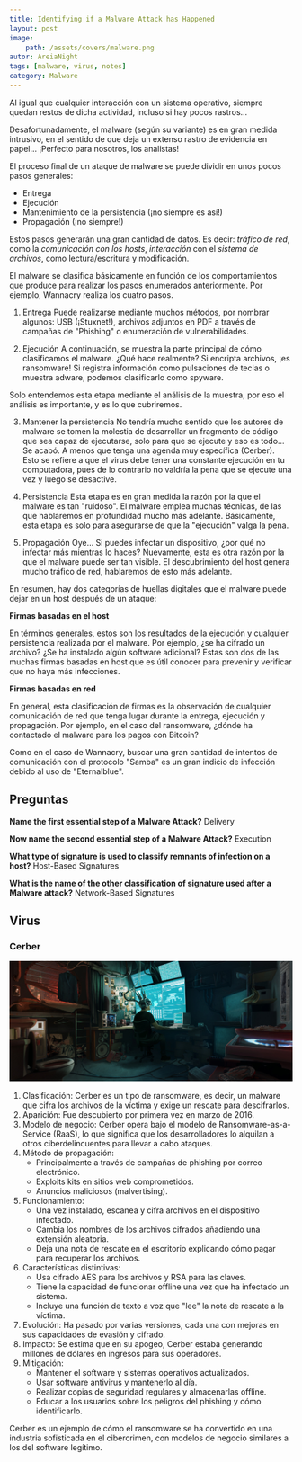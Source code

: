 ```yaml
---
title: Identifying if a Malware Attack has Happened
layout: post
image: 
    path: /assets/covers/malware.png
autor: AreiaNight
tags: [malware, virus, notes]
category: Malware
---
```


Al igual que cualquier interacción con un sistema operativo, siempre quedan restos de dicha actividad, incluso si hay pocos rastros...

Desafortunadamente, el malware (según su variante) es en gran medida intrusivo, en el sentido de que deja un extenso rastro de evidencia en papel... ¡Perfecto para nosotros, los analistas!

El proceso final de un ataque de malware se puede dividir en unos pocos pasos generales:

- Entrega
- Ejecución
- Mantenimiento de la persistencia (¡no siempre es así!)
- Propagación (¡no siempre!)

Estos pasos generarán una gran cantidad de datos. Es decir: *tráfico de red*, como la *comunicación con los hosts*, *interacción* con el *sistema de archivos*, como lectura/escritura y modificación.

El malware se clasifica básicamente en función de los comportamientos que produce para realizar los pasos enumerados anteriormente. Por ejemplo, Wannacry realiza los cuatro pasos.

1. Entrega
Puede realizarse mediante muchos métodos, por nombrar algunos: USB (¡Stuxnet!), archivos adjuntos en PDF a través de campañas de "Phishing" o enumeración de vulnerabilidades.

2. Ejecución
A continuación, se muestra la parte principal de cómo clasificamos el malware. ¿Qué hace realmente? Si encripta archivos, ¡es ransomware! Si registra información como pulsaciones de teclas o muestra adware, podemos clasificarlo como spyware.

Solo entendemos esta etapa mediante el análisis de la muestra, por eso el análisis es importante, y es lo que cubriremos.

3. Mantener la persistencia
No tendría mucho sentido que los autores de malware se tomen la molestia de desarrollar un fragmento de código que sea capaz de ejecutarse, solo para que se ejecute y eso es todo... Se acabó. A menos que tenga una agenda muy específica (Cerber). Esto se refiere a que el virus debe tener una constante ejecución en tu computadora, pues de lo contrario no valdría la pena que se ejecute una vez y luego se desactive. 

4. Persistencia
Esta etapa es en gran medida la razón por la que el malware es tan "ruidoso". El malware emplea muchas técnicas, de las que hablaremos en profundidad mucho más adelante. Básicamente, esta etapa es solo para asegurarse de que la "ejecución" valga la pena.

5. Propagación
Oye... Si puedes infectar un dispositivo, ¿por qué no infectar más mientras lo haces? Nuevamente, esta es otra razón por la que el malware puede ser tan visible. El descubrimiento del host genera mucho tráfico de red, hablaremos de esto más adelante.

En resumen, hay dos categorías de huellas digitales que el malware puede dejar en un host después de un ataque:

**Firmas basadas en el host**

En términos generales, estos son los resultados de la ejecución y cualquier persistencia realizada por el malware. Por ejemplo, ¿se ha cifrado un archivo? ¿Se ha instalado algún software adicional? Estas son dos de las muchas firmas basadas en host que es útil conocer para prevenir y verificar que no haya más infecciones.

**Firmas basadas en red**

En general, esta clasificación de firmas es la observación de cualquier comunicación de red que tenga lugar durante la entrega, ejecución y propagación. Por ejemplo, en el caso del ransomware, ¿dónde ha contactado el malware para los pagos con Bitcoin?

Como en el caso de Wannacry, buscar una gran cantidad de intentos de comunicación con el protocolo "Samba" es un gran indicio de infección debido al uso de "Eternalblue".

## Preguntas

**Name the first essential step of a Malware Attack?**
Delivery

**Now name the second essential step of a Malware Attack?**
Execution

**What type of signature is used to classify remnants of infection on a host?**
Host-Based Signatures

**What is the name of the other classification of signature used after a Malware attack?**
Network-Based Signatures

## Virus 

### Cerber

![Arte de: Alessandro Tommasini](/assets/post/Malware01/03.jpg)

1. Clasificación: Cerber es un tipo de ransomware, es decir, un malware que cifra los archivos de la víctima y exige un rescate para descifrarlos.
2. Aparición: Fue descubierto por primera vez en marzo de 2016.
3. Modelo de negocio: Cerber opera bajo el modelo de Ransomware-as-a-Service (RaaS), lo que significa que los desarrolladores lo alquilan a otros ciberdelincuentes para llevar a cabo ataques.
4. Método de propagación:
    - Principalmente a través de campañas de phishing por correo electrónico.
    - Exploits kits en sitios web comprometidos.
    - Anuncios maliciosos (malvertising).
5. Funcionamiento:
    - Una vez instalado, escanea y cifra archivos en el dispositivo infectado.
    - Cambia los nombres de los archivos cifrados añadiendo una extensión aleatoria.
    - Deja una nota de rescate en el escritorio explicando cómo pagar para recuperar los archivos.
6. Características distintivas:
    - Usa cifrado AES para los archivos y RSA para las claves.
    - Tiene la capacidad de funcionar offline una vez que ha infectado un sistema.
    - Incluye una función de texto a voz que "lee" la nota de rescate a la víctima.
7. Evolución: Ha pasado por varias versiones, cada una con mejoras en sus capacidades de evasión y cifrado.
8. Impacto: Se estima que en su apogeo, Cerber estaba generando millones de dólares en ingresos para sus operadores.
9. Mitigación:
    - Mantener el software y sistemas operativos actualizados.
    - Usar software antivirus y mantenerlo al día.
    - Realizar copias de seguridad regulares y almacenarlas offline.
    - Educar a los usuarios sobre los peligros del phishing y cómo identificarlo.

Cerber es un ejemplo de cómo el ransomware se ha convertido en una industria sofisticada en el cibercrimen, con modelos de negocio similares a los del software legítimo.

